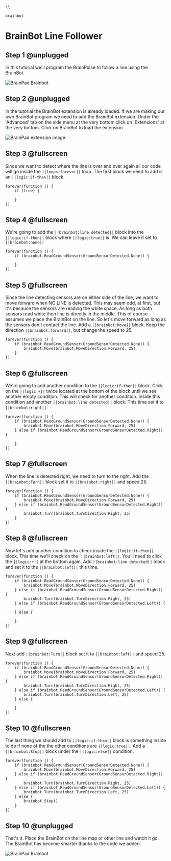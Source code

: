 ```template
\\
```
```package
brainbot
```
# BrainBot Line Follower

## Step 1 @unplugged

In this tutorial we'll program the BrainPulse to follow a line using the BrainBot.  

![BrainPad Brainbot](../static/images/linefollow.gif)

## Step 2 @unplugged

In the tutorial the BrainBot extension is already loaded. If we are making our own BrainBot program we need to add the BrainBot extension. Under the 'Advanced' tab on the side menu at the very bottom click on 'Extensions' at the very bottom. Click on BrainBot to load the extension. 

![BrainPad extension image](../static/images/brainbot.jpg)

## Step 3 @fullscreen

Since we want to detect where the line is over and over again all our code will go inside the ``||loops:forever||`` loop. The first block we need to add is an ``||logic:if-then||`` block. 

```blocks
forever(function () {
    if (true) {
    	
    }
})
```
## Step 4 @fullscreen

We're going to add the ``||brainbot:line detected||`` block into the ``||logic:if-then||`` block where ``||logic:true||`` is. We can leave it set to ``||brainbot:none||``

```blocks
forever(function () {
    if (brainbot.ReadGroundSensor(GroundSensorDetected.None)) {
    	
    }
})
```
## Step 5 @fullscreen

Since the line detecting sensors are on either side of the line, we want to move forward when NO LINE is detected. This may seem odd, at first, but it's because the sensors are reading the white space. As long as both sensors read white then line is directly in the middle. This of course assumes we place the BrainBot on the line. 
So let's move forward as long as the sensors don't contact the line. Add a ``||brainbot:Move||`` block. Keep the direction ``||brainbot:forward||``, but change the speed to 25. 

```blocks
forever(function () {
    if (brainbot.ReadGroundSensor(GroundSensorDetected.None)) {
        brainbot.Move(brainbot.MoveDirection.Forward, 25)
    }
})
```
## Step 6 @fullscreen

We're going to add another condition to the ``||logic:if-then||`` block. Click on the ``||logic:+||`` twice located at the bottom of the block until we see another empty condition. This will check for another condition. Inside this condition 
add another ``||brainbot:line detected||`` block. This time set it to ``||brainbot:right||``. 

```blocks
forever(function () {
    if (brainbot.ReadGroundSensor(GroundSensorDetected.None)) {
        brainbot.Move(brainbot.MoveDirection.Forward, 25)
    } else if (brainbot.ReadGroundSensor(GroundSensorDetected.Right)) {
    	
    }
})
```
## Step 7 @fullscreen

When the line is detected right, we need to turn to the right. Add the ``||brainbot:Turn||`` block set it to ``||brainbot:right||`` and speed 25. 

```blocks
forever(function () {
    if (brainbot.ReadGroundSensor(GroundSensorDetected.None)) {
        brainbot.Move(brainbot.MoveDirection.Forward, 25)
    } else if (brainbot.ReadGroundSensor(GroundSensorDetected.Right)) {
        brainbot.Turn(brainbot.TurnDirection.Right, 25)
    }
})
```
## Step 8 @fullscreen

Now let's add another condition to check inside the ``||logic:if-then||`` block. This time we'll check on the '``||brainbot:left||``. You'll need to click the ``||logic:+||`` at the bottom again. Add ``||brainbot:line detected||`` block and set it to the ``||brainbot:left||`` this time.

```blocks
forever(function () {
    if (brainbot.ReadGroundSensor(GroundSensorDetected.None)) {
        brainbot.Move(brainbot.MoveDirection.Forward, 25)
    } else if (brainbot.ReadGroundSensor(GroundSensorDetected.Right)) {
        brainbot.Turn(brainbot.TurnDirection.Right, 25)
    } else if (brainbot.ReadGroundSensor(GroundSensorDetected.Left)) {
    	
    } else {
    	
    }
})
```
## Step 9 @fullscreen

Next add ``||brainbot:Turn||`` block set it to ``||brainbot:left||`` and speed 25. 

```blocks
forever(function () {
    if (brainbot.ReadGroundSensor(GroundSensorDetected.None)) {
        brainbot.Move(brainbot.MoveDirection.Forward, 25)
    } else if (brainbot.ReadGroundSensor(GroundSensorDetected.Right)) {
        brainbot.Turn(brainbot.TurnDirection.Right, 25)
    } else if (brainbot.ReadGroundSensor(GroundSensorDetected.Left)) {
        brainbot.Turn(brainbot.TurnDirection.Left, 25)
    } else {
    	
    }
})
```
## Step 10 @fullscreen

The last thing we should add to ``||logic:if-then||`` block is something inside to do if none of the the other conditions are ``||logic:true||``. Add a ``||brainbot:Stop||`` block under the ``||logic:else||`` condition. 

```blocks
forever(function () {
    if (brainbot.ReadGroundSensor(GroundSensorDetected.None)) {
        brainbot.Move(brainbot.MoveDirection.Forward, 25)
    } else if (brainbot.ReadGroundSensor(GroundSensorDetected.Right)) {
        brainbot.Turn(brainbot.TurnDirection.Right, 25)
    } else if (brainbot.ReadGroundSensor(GroundSensorDetected.Left)) {
        brainbot.Turn(brainbot.TurnDirection.Left, 25)
    } else {
        brainbot.Stop()
    }
})
```
## Step 10 @unplugged

That's it. Place the BrainBot on the line map or other line and watch it go. The BrainBot has become smarter thanks to the code we added. 

![BrainPad Brainbot](../static/images/linefollow.gif)